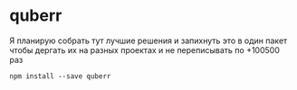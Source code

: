 # quberr

Я планирую собрать тут лучшие решения и запихнуть это в один пакет чтобы дергать их на разных проектах 
и не переписывать по +100500 раз

```
npm install --save quberr
```